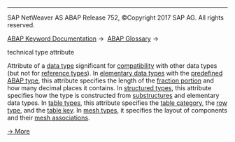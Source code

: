   

* * *

SAP NetWeaver AS ABAP Release 752, ©Copyright 2017 SAP AG. All rights reserved.

[ABAP Keyword Documentation](javascript:call_link\('abenabap.htm'\)) →  [ABAP Glossary](javascript:call_link\('abenabap_glossary.htm'\)) → 

technical type attribute

Attribute of a [data type](javascript:call_link\('abendata_type_glosry.htm'\) "Glossary Entry") significant for [compatibility](javascript:call_link\('abencompatible_glosry.htm'\) "Glossary Entry") with other data types (but not for [reference types](javascript:call_link\('abenreference_type_glosry.htm'\) "Glossary Entry")). In [elementary data types](javascript:call_link\('abenelementary_data_type_glosry.htm'\) "Glossary Entry") with the [predefined ABAP type](javascript:call_link\('abenpredefined_abap_type_glosry.htm'\) "Glossary Entry"), this attribute specifies the length of the [fraction portion](javascript:call_link\('abenfractional_portion_glosry.htm'\) "Glossary Entry") and how many decimal places it contains. In [structured types](javascript:call_link\('abenstructured_type_glosry.htm'\) "Glossary Entry"), this attribute specifies how the type is constructed from [substructures](javascript:call_link\('abensubstructure_glosry.htm'\) "Glossary Entry") and elementary data types. In [table types](javascript:call_link\('abentable_type_glosry.htm'\) "Glossary Entry"), this attribute specifies the [table category](javascript:call_link\('abentable_category_glosry.htm'\) "Glossary Entry"), the [row type](javascript:call_link\('abenrow_type_glosry.htm'\) "Glossary Entry"), and the [table key](javascript:call_link\('abentable_key_glosry.htm'\) "Glossary Entry"). In [mesh types](javascript:call_link\('abenmesh_type_glosry.htm'\) "Glossary Entry"), it specifies the layout of components and their [mesh associations](javascript:call_link\('abenmesh_association_glosry.htm'\) "Glossary Entry").

[→ More](javascript:call_link\('abencompatibility.htm'\))